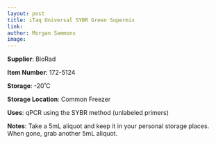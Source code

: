 ```yaml
---
layout: post 
title: iTaq Universal SYBR Green Supermix
link: 
author: Morgan Sammons
image: 
---
```


**Supplier**: BioRad

**Item Number**: 172-5124

**Storage**: -20˚C

**Storage Location**: Common Freezer

**Uses**: qPCR using the SYBR method (unlabeled primers)

**Notes**: Take a 5mL aliquot and keep it in your personal storage places. When gone, grab another 5mL aliquot. 


